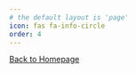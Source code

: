 ```yaml
---
# the default layout is 'page'
icon: fas fa-info-circle
order: 4
---
```


<a href="https://discover.luqmanr.xyz/" target="">Back to Homepage</a>